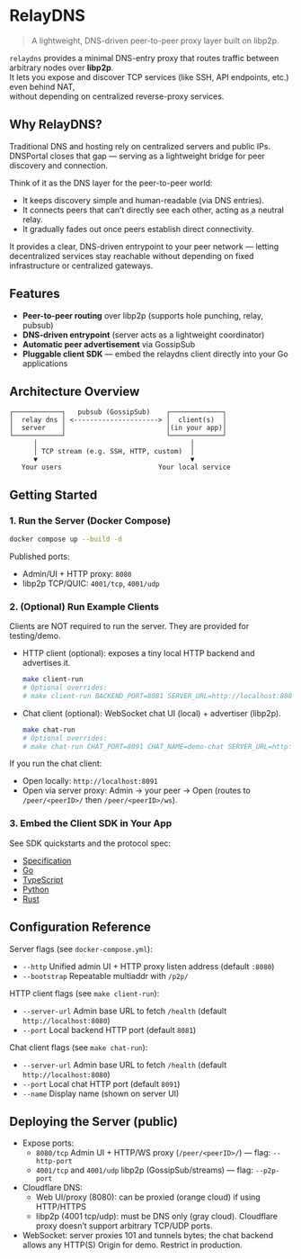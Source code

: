# RelayDNS

> A lightweight, DNS-driven peer-to-peer proxy layer built on libp2p.

`relaydns` provides a minimal DNS-entry proxy that routes traffic between arbitrary nodes over **libp2p**.  
It lets you expose and discover TCP services (like SSH, API endpoints, etc.) even behind NAT,  
without depending on centralized reverse-proxy services.

## Why RelayDNS?

Traditional DNS and hosting rely on centralized servers and public IPs. DNSPortal closes that gap — serving as a lightweight bridge for peer discovery and connection.

Think of it as the DNS layer for the peer-to-peer world:
- It keeps discovery simple and human-readable (via DNS entries).
- It connects peers that can’t directly see each other, acting as a neutral relay.
- It gradually fades out once peers establish direct connectivity.

It provides a clear, DNS-driven entrypoint to your peer network — letting decentralized services stay reachable without depending on fixed infrastructure or centralized gateways.

## Features

- **Peer-to-peer routing** over libp2p (supports hole punching, relay, pubsub)
- **DNS-driven entrypoint** (server acts as a lightweight coordinator)
- **Automatic peer advertisement** via GossipSub
- **Pluggable client SDK** — embed the relaydns client directly into your Go applications

## Architecture Overview

```
┌────────────┐   pubsub (GossipSub)    ┌─────────────┐
│  relay dns │ <---------------------> │  client(s)  │
│  server    │                         │(in your app)│
└────────────┘                         └─────────────┘
      │                                      │
      │ TCP stream (e.g. SSH, HTTP, custom)  │
      ▼                                      ▼
   Your users                        Your local service
```

## Getting Started

### 1. Run the Server (Docker Compose)

```bash
docker compose up --build -d
```

Published ports:
- Admin/UI + HTTP proxy: `8080`
- libp2p TCP/QUIC: `4001/tcp`, `4001/udp`

### 2. (Optional) Run Example Clients

Clients are NOT required to run the server. They are provided for testing/demo.

- HTTP client (optional): exposes a tiny local HTTP backend and advertises it.
  ```bash
  make client-run
  # Optional overrides:
  # make client-run BACKEND_PORT=8081 SERVER_URL=http://localhost:8080
  ```

- Chat client (optional): WebSocket chat UI (local) + advertiser (libp2p).
  ```bash
  make chat-run
  # Optional overrides:
  # make chat-run CHAT_PORT=8091 CHAT_NAME=demo-chat SERVER_URL=http://localhost:8080
  ```

If you run the chat client:
- Open locally: `http://localhost:8091`
- Open via server proxy: Admin → your peer → Open (routes to `/peer/<peerID>/` then `/peer/<peerID>/ws`).

### 3. Embed the Client SDK in Your App

See SDK quickstarts and the protocol spec:
- [Specification](./sdk/spec.md)
- [Go](./sdk/go/README.md)
- [TypeScript](./sdk/typescript/README.md)
- [Python](./sdk/python/README.md)
- [Rust](./sdk/rust/README.md)

## Configuration Reference

Server flags (see `docker-compose.yml`):
- `--http` Unified admin UI + HTTP proxy listen address (default `:8080`)
- `--bootstrap` Repeatable multiaddr with `/p2p/`

HTTP client flags (see `make client-run`):
- `--server-url` Admin base URL to fetch `/health` (default `http://localhost:8080`)
- `--port` Local backend HTTP port (default `8081`)

Chat client flags (see `make chat-run`):
- `--server-url` Admin base URL to fetch `/health` (default `http://localhost:8080`)
- `--port` Local chat HTTP port (default `8091`)
- `--name` Display name (shown on server UI)

## Deploying the Server (public)

- Expose ports:
  - `8080/tcp` Admin UI + HTTP/WS proxy (`/peer/<peerID>/`) — flag: `--http-port`
  - `4001/tcp` and `4001/udp` libp2p (GossipSub/streams) — flag: `--p2p-port`
- Cloudflare DNS:
  - Web UI/proxy (8080): can be proxied (orange cloud) if using HTTP/HTTPS
  - libp2p (4001 tcp/udp): must be DNS only (gray cloud). Cloudflare proxy doesn’t support arbitrary TCP/UDP ports.
- WebSocket: server proxies 101 and tunnels bytes; the chat backend allows any HTTP(S) Origin for demo. Restrict in production.
